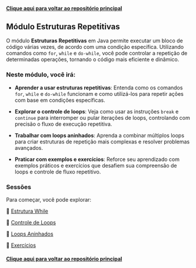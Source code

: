 #### [Clique aqui para voltar ao repositório principal](https://github.com/gabrielmelim/JAVA)

## Módulo Estruturas Repetitivas

O módulo **Estruturas Repetitivas** em Java permite executar um bloco de código várias vezes, de acordo com uma condição específica. Utilizando comandos como `for`, `while` e `do-while`, você pode controlar a repetição de determinadas operações, tornando o código mais eficiente e dinâmico.

### Neste módulo, você irá:

- **Aprender a usar estruturas repetitivas**: Entenda como os comandos `for`, `while` e `do-while` funcionam e como utilizá-los para repetir ações com base em condições específicas.

- **Explorar o controle de loops**: Veja como usar as instruções `break` e `continue` para interromper ou pular iterações de loops, controlando com precisão o fluxo de execução repetitiva.

- **Trabalhar com loops aninhados**: Aprenda a combinar múltiplos loops para criar estruturas de repetição mais complexas e resolver problemas avançados.

- **Praticar com exemplos e exercícios**: Reforce seu aprendizado com exemplos práticos e exercícios que desafiem sua compreensão de loops e controle de fluxo repetitivo.

### Sessões

Para começar, você pode explorar:

📁 [Estrutura While](https://github.com/gabrielmelim/JAVA/tree/EstruturaRepetitiva/Java/docs/While)
<br>

📁 [Controle de Loops]()
<br>

📁 [Loops Aninhados]()
<br>

📁 [Exercícios](https://github.com/gabrielmelim/JAVA/tree/EstruturaRepetitiva/Java/docs/Exercicios)

#### [Clique aqui para voltar ao repositório principal](https://github.com/gabrielmelim/JAVA)
